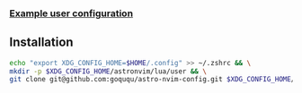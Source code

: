### [ Example user configuration ](https://github.com/AstroNvim/user_example)

## Installation

```bash
echo "export XDG_CONFIG_HOME=$HOME/.config" >> ~/.zshrc && \
mkdir -p $XDG_CONFIG_HOME/astronvim/lua/user && \
git clone git@github.com:goququ/astro-nvim-config.git $XDG_CONFIG_HOME/astronvim/lua/user
```
